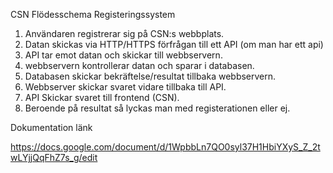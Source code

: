 CSN Flödesschema Registeringssystem

1. Användaren registrerar sig på CSN:s webbplats.
2. Datan skickas via HTTP/HTTPS förfrågan till ett API (om man har ett api)
3. API tar emot datan och skickar till webbservern.
4. webbservern kontrollerar datan och sparar i databasen.
5. Databasen skickar bekräftelse/resultat tillbaka webbservern.
6. Webbserver skickar svaret vidare tillbaka till API. 
7. API Skickar svaret till frontend (CSN). 
8. Beroende på resultat så lyckas man med registerationen eller ej.



Dokumentation länk

https://docs.google.com/document/d/1WpbbLn7QO0syl37H1HbiYXyS_Z_2twLYjjQqFhZ7s_g/edit